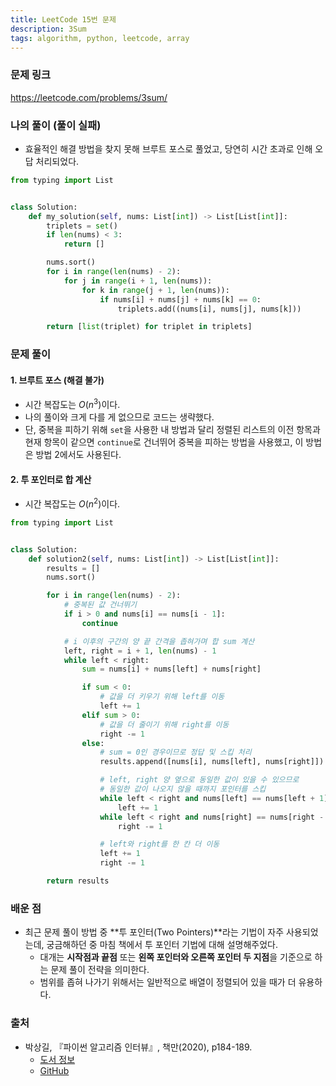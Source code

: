 ```yaml
---
title: LeetCode 15번 문제
description: 3Sum
tags: algorithm, python, leetcode, array
---
```


### 문제 링크

https://leetcode.com/problems/3sum/

### 나의 풀이 (풀이 실패)

- 효율적인 해결 방법을 찾지 못해 브루트 포스로 풀었고, 당연히 시간 초과로 인해 오답 처리되었다.

```python
from typing import List


class Solution:
    def my_solution(self, nums: List[int]) -> List[List[int]]:
        triplets = set()
        if len(nums) < 3:
            return []

        nums.sort()
        for i in range(len(nums) - 2):
            for j in range(i + 1, len(nums)):
                for k in range(j + 1, len(nums)):
                    if nums[i] + nums[j] + nums[k] == 0:
                        triplets.add((nums[i], nums[j], nums[k]))

        return [list(triplet) for triplet in triplets]
```

### 문제 풀이

#### 1. 브루트 포스 (해결 불가)

- 시간 복잡도는 $O(n^3)$이다.
- 나의 풀이와 크게 다를 게 없으므로 코드는 생략했다.
- 단, 중복을 피하기 위해 `set`을 사용한 내 방법과 달리 정렬된 리스트의 이전 항목과 현재 항목이 같으면 `continue`로 건너뛰어 중복을 피하는 방법을 사용했고, 이 방법은 방법 2에서도 사용된다.

#### 2. 투 포인터로 합 계산

- 시간 복잡도는 $O(n^2)$이다.

```python
from typing import List


class Solution:
    def solution2(self, nums: List[int]) -> List[List[int]]:
        results = []
        nums.sort()

        for i in range(len(nums) - 2):
            # 중복된 값 건너뛰기
            if i > 0 and nums[i] == nums[i - 1]:
                continue

            # i 이후의 구간의 양 끝 간격을 좁혀가며 합 sum 계산
            left, right = i + 1, len(nums) - 1
            while left < right:
                sum = nums[i] + nums[left] + nums[right]

                if sum < 0:
                    # 값을 더 키우기 위해 left를 이동
                    left += 1
                elif sum > 0:
                    # 값을 더 줄이기 위해 right를 이동
                    right -= 1
                else:
                    # sum = 0인 경우이므로 정답 및 스킵 처리
                    results.append([nums[i], nums[left], nums[right]])

                    # left, right 양 옆으로 동일한 값이 있을 수 있으므로
                    # 동일한 값이 나오지 않을 때까지 포인터를 스킵
                    while left < right and nums[left] == nums[left + 1]:
                        left += 1
                    while left < right and nums[right] == nums[right - 1]:
                        right -= 1

                    # left와 right를 한 칸 더 이동
                    left += 1
                    right -= 1

        return results
```

### 배운 점

- 최근 문제 풀이 방법 중 **투 포인터(Two Pointers)**라는 기법이 자주 사용되었는데, 궁금해하던 중 마침 책에서 투 포인터 기법에 대해 설명해주었다.
  - 대개는 **시작점과 끝점** 또는 **왼쪽 포인터와 오른쪽 포인터 두 지점**을 기준으로 하는 문제 풀이 전략을 의미한다.
  - 범위를 좁혀 나가기 위해서는 일반적으로 배열이 정렬되어 있을 때가 더 유용하다.

### 출처

- 박상길, 『파이썬 알고리즘 인터뷰』, 책만(2020), p184-189.
  - [도서 정보](https://www.onlybook.co.kr/entry/algorithm-interview)
  - [GitHub](https://github.com/onlybooks/algorithm-interview)

